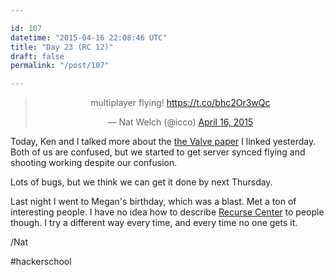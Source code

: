 ```yaml
---

id: 107
datetime: "2015-04-16 22:08:46 UTC"
title: "Day 23 (RC 12)"
draft: false
permalink: "/post/107"

---
```


<center>
<blockquote class="twitter-tweet" lang="en"><p>multiplayer flying! <a href="https://t.co/bhc2Or3wQc">https://t.co/bhc2Or3wQc</a></p>&mdash; Nat Welch (@icco) <a href="https://twitter.com/icco/status/588789101828165632">April 16, 2015</a></blockquote>
</center>

Today, Ken and I talked more about the [the Valve paper](https://web.archive.org/web/20250424004039/https://developer.valvesoftware.com/wiki/Latency_Compensating_Methods_in_Client/Server_In-game_Protocol_Design_and_Optimization) I linked yesterday. Both of us are confused, but we started to get server synced flying and shooting working despite our confusion.

Lots of bugs, but we think we can get it done by next Thursday.

Last night I went to Megan's birthday, which was a blast. Met a ton of interesting people. I have no idea how to describe [Recurse Center](https://www.recurse.com/) to people though. I try a different way every time, and every time no one gets it.

/Nat

#hackerschool

